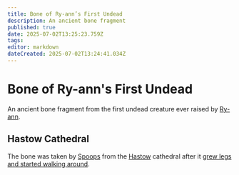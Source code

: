 ```yaml
---
title: Bone of Ry-ann’s First Undead
description: An ancient bone fragment
published: true
date: 2025-07-02T13:25:23.759Z
tags: 
editor: markdown
dateCreated: 2025-07-02T13:24:41.034Z
---
```


# Bone of Ry-ann's First Undead
An ancient bone fragment from the first undead creature ever raised by [Ry-ann](/characters/spoops).


## Hastow Cathedral
The bone was taken by [Spoops](/characters/spoops) from the [Hastow](/locations/Mardun/Hastow) cathedral after it [grew legs and started walking around](/Events/return-to-hastow).